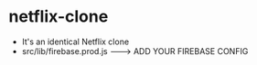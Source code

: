 # netflix-clone
- It's an identical Netflix clone
- src/lib/firebase.prod.js  --->  ADD YOUR FIREBASE CONFIG
